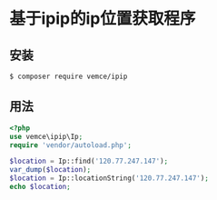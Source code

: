 # 基于ipip的ip位置获取程序

## 安装

```shell
$ composer require vemce/ipip
```

## 用法

```php
<?php
use vemce\ipip\Ip;
require 'vendor/autoload.php';

$location = Ip::find('120.77.247.147');
var_dump($location);
$location = Ip::locationString('120.77.247.147');
echo $location;
```
